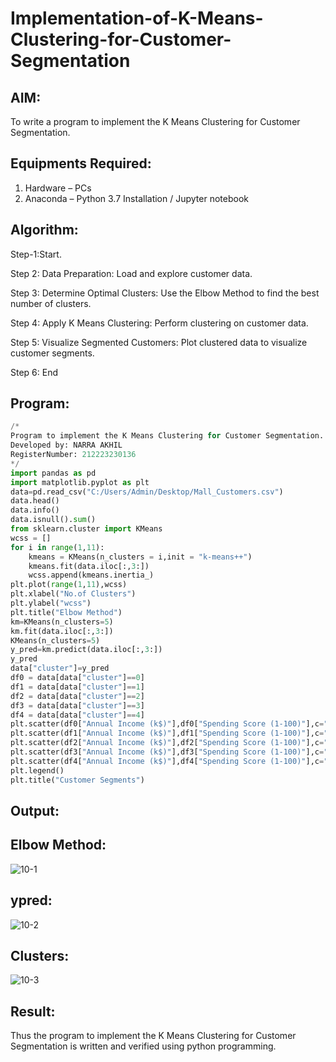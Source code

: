 # Implementation-of-K-Means-Clustering-for-Customer-Segmentation

## AIM:
To write a program to implement the K Means Clustering for Customer Segmentation.

## Equipments Required:
1. Hardware – PCs
2. Anaconda – Python 3.7 Installation / Jupyter notebook

## Algorithm:
Step-1:Start.

Step 2: Data Preparation: Load and explore customer data.

Step 3: Determine Optimal Clusters: Use the Elbow Method to find the best number of clusters.

Step 4: Apply K Means Clustering: Perform clustering on customer data.

Step 5: Visualize Segmented Customers: Plot clustered data to visualize customer segments.

Step 6: End

## Program:
```py
/*
Program to implement the K Means Clustering for Customer Segmentation.
Developed by: NARRA AKHIL
RegisterNumber: 212223230136
*/
import pandas as pd 
import matplotlib.pyplot as plt 
data=pd.read_csv("C:/Users/Admin/Desktop/Mall_Customers.csv")
data.head()
data.info()
data.isnull().sum()
from sklearn.cluster import KMeans
wcss = []
for i in range(1,11):
    kmeans = KMeans(n_clusters = i,init = "k-means++")
    kmeans.fit(data.iloc[:,3:])
    wcss.append(kmeans.inertia_)
plt.plot(range(1,11),wcss)
plt.xlabel("No.of Clusters")
plt.ylabel("wcss")
plt.title("Elbow Method")
km=KMeans(n_clusters=5)
km.fit(data.iloc[:,3:])
KMeans(n_clusters=5)
y_pred=km.predict(data.iloc[:,3:])
y_pred
data["cluster"]=y_pred
df0 = data[data["cluster"]==0]
df1 = data[data["cluster"]==1]
df2 = data[data["cluster"]==2]
df3 = data[data["cluster"]==3]
df4 = data[data["cluster"]==4]
plt.scatter(df0["Annual Income (k$)"],df0["Spending Score (1-100)"],c="red",label="cluster0")
plt.scatter(df1["Annual Income (k$)"],df1["Spending Score (1-100)"],c="black",label="cluster1")
plt.scatter(df2["Annual Income (k$)"],df2["Spending Score (1-100)"],c="blue",label="cluster2")
plt.scatter(df3["Annual Income (k$)"],df3["Spending Score (1-100)"],c="green",label="cluster3")
plt.scatter(df4["Annual Income (k$)"],df4["Spending Score (1-100)"],c="magenta",label="cluster4")
plt.legend()
plt.title("Customer Segments")
```

## Output:

## Elbow Method:

![10-1](https://github.com/user-attachments/assets/24ee40e6-a819-45d6-8572-0726a470f8b6)

## ypred:

![10-2](https://github.com/user-attachments/assets/5093171a-9203-41ec-98c6-2eb01072398e)

## Clusters:

![10-3](https://github.com/user-attachments/assets/79ab69e2-55a6-45e8-a51f-e4d71442003f)


## Result:
Thus the program to implement the K Means Clustering for Customer Segmentation is written and verified using python programming.
